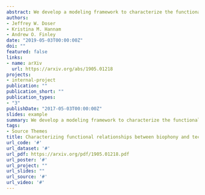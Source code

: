 ```yaml
---
abstract: We develop a modeling framework to characterize the functional relationship between anthropogenic (technophony) and biological (biophony) sounds in western New York. The proposed framework also facilitates statistical attribution of sound sources to observed technophony and/or biophony, a capability we use to assess technophony variance explained by a road sound variable. Roads are a widespread feature of most landscapes worldwide, and the sound from road traffic potentially makes nearby habitat unsuitable for acoustically communicating organisms. Thus, it is important to understand the influence of roads at the soundscape level to mitigate negative impacts of road sound on individual species as well as subsequent effects on the surrounding landscape. Recordings were obtained in the spring of 2016 at 18 different sites throughout western New York. Model parameter estimates and resulting map predictions illustrate the intuitive result that technophony and biophony have an inverse relationship, and technophony is greatest in close proximity to high traffic volume roads. The predictions have large uncertainty, resulting from the temporal coarseness of public road data used as a proxy for traffic sound. Results suggest that finer temporal resolution traffic sound data, such as crowd-sourced time-indexed traffic data from geographic positioning systems, might better account for observed temporal changes in the soundscape. Given the widespread breadth of road networks, an increased understanding of the distribution of road sound on soundscapes over space and time is essential to mitigate the negative effects that technophony has on the soundscape and it's underlying biodiversity. 
authors:
- Jeffrey W. Doser
- Kristina M. Hannam
- Andrew O. Finley
date: "2019-05-03T00:00:00Z"
doi: ""
featured: false
links:
- name: arXiv
  url: https://arxiv.org/abs/1905.01218
projects:
- internal-project
publication: ""
publication_short: ""
publication_types:
- "3"
publishDate: "2017-05-03T00:00:00Z"
slides: example
summary: We develop a modeling framework to characterize the functional relationship between anthropogenic (technophony) and biological (biophony) sounds in western New York.
tags:
- Source Themes
title: Characterizing functional relationships between biophony and technophony; A western New York soundscape case study
url_code: '#'
url_dataset: '#'
url_pdf: https://arxiv.org/pdf/1905.01218.pdf
url_poster: '#'
url_project: ""
url_slides: ""
url_source: '#'
url_video: '#'
---
```

